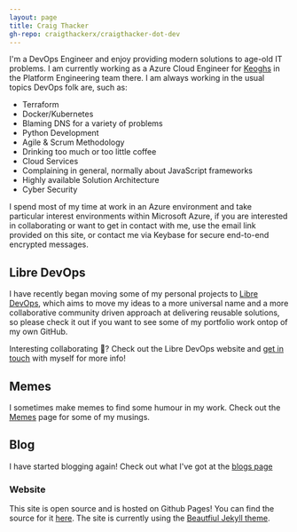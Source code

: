 ```yaml
---
layout: page
title: Craig Thacker
gh-repo: craigthackerx/craigthacker-dot-dev
---
```


I'm a DevOps Engineer and enjoy providing modern solutions to age-old IT problems. I am currently working as a Azure Cloud Engineer for [Keoghs](https://keoghs.co.uk/) in the Platform Engineering team there. I am always working in the usual topics DevOps folk are, such as:

- Terraform
- Docker/Kubernetes
- Blaming DNS for a variety of problems
- Python Development
- Agile & Scrum Methodology
- Drinking too much or too little coffee
- Cloud Services
- Complaining in general, normally about JavaScript frameworks
- Highly available Solution Architecture
- Cyber Security

I spend most of my time at work in an Azure environment and take particular interest environments within Microsoft Azure, if you are interested in collaborating or want to get in contact with me, use the email link provided on this site, or contact me via Keybase for secure end-to-end encrypted messages.


## Libre DevOps

I have recently began moving some of my personal projects to [Libre DevOps](https://libredevops.org), which aims to move my ideas to a more universal name and a more collaborative community driven approach at delivering reusable solutions, so please check it out if you want to see some of my portfolio work ontop of my own GitHub.

Interesting collaborating :rainbow:?  Check out the Libre DevOps website and [get in touch](mailto:craig@craigthacker.dev) with myself for more info!

## Memes

I sometimes make memes to find some humour in my work. Check out the [Memes](https://craigthacker.dev/memes) page for some of my musings.

## Blog

I have started blogging again! Check out what I've got at the [blogs page](https://craigthacker.dev/blog)

### Website

This site is open source and is hosted on Github Pages! You can find the source for it [here](https://github.com/craigthackerx/craigthacker-dot-dev).  The site is currently using the [Beautfiul Jekyll theme](https://github.com/daattali/beautiful-jekyll).